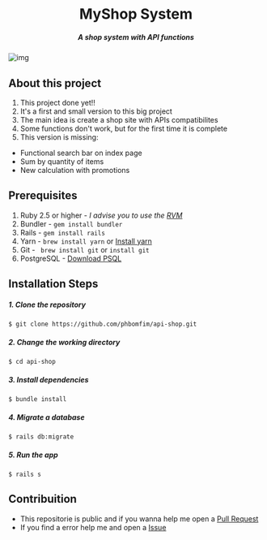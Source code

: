 # <div align="center">MyShop System</div>

##### <div align="center">A shop system with API functions</div>

![img](https://i.imgur.com/jvH4rU8.png)

## About this project

1. This project done yet!!
2. It's a first and small version to this big project
3. The main idea is create a shop site with APIs compatibilites
4. Some functions don't work, but for the first time it is complete
5. This version is missing:
- Functional search bar on index page
- Sum by quantity of items
- New calculation with promotions

## Prerequisites

1. Ruby 2.5 or higher - *I advise you to use the [RVM](https://rvm.io/)*
2. Bundler - ``` gem install bundler ```
3. Rails - ``` gem install rails ```
4. Yarn - ``` brew install yarn ``` or [Install yarn](https://yarnpkg.com/en/docs/install)
5. Git - ``` brew install git``` or ``` install git ```
6. PostgreSQL - [Download PSQL](https://www.postgresql.org/download/)


## Installation Steps  


##### 1. Clone the repository

```$ git clone https://github.com/phbomfim/api-shop.git  ```

##### 2. Change the working directory

```$ cd api-shop ```

##### 3. Install dependencies

```$ bundle install ```

##### 4. Migrate a database

```$ rails db:migrate ```

##### 5. Run the app

```$ rails s ```


## Contribuition

- This repositorie is public and if you wanna help me open a [Pull Request](https://github.com/phbomfim/learnings/pulls/)
- If you find a error help me and open a [Issue](https://github.com/phbomfim/learnings/issues/)
